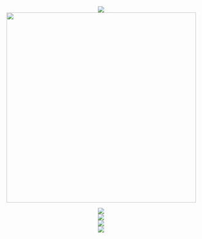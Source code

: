 <div align="center">
    <a align="center" href="https://github.com/FernandoBade/">
        <img src="https://readme-typing-svg.herokuapp.com?font=Montserrat&weight=700&size=24&duration=3000&pause=500&color=006aff&center=true&random=false&width=500&height=60&lines=Associate+product+manager+by+day+👨‍💻;Coding+enthusiast+by+night+🚀;Gamer+and+series+addict+in+between+🎮">
    </a>
</div>

<div align="center">
    <img src="https://miro.medium.com/v2/resize:fit:2000/0*eIhVp0KXrXSSHORN.gif" width=495>
</div>

<p></p>
<div align="center">
    <a align="center" href="https://github.com/FernandoBade/">
        <img src="https://readme-typing-svg.herokuapp.com?font=Montserrat&weight=700&size=24&duration=1000&pause=500000&color=006aff&center=true&random=false&width=500&height=60&lines=My+ongoing+project+for+2025+🔥">
    </a>
</div>

<div align="center">
<a href="https://github.com/FernandoBade/laurus-api-mysql">
  <img align="center" src="https://github-readme-stats.vercel.app/api/pin/?username=fernandobade&repo=laurus-api-mysql&hide_border=true&theme=transparent&card_width=495" />
  </a>
</div>


<!-- <p></p>
<div align="center">
  <img  align="center" src="https://github-readme-streak-stats.herokuapp.com?user=fernandobade&theme=transparent&hide_border=true&mode=weekly" />
</div> -->


<div align="center">
  <img  align="center" src="https://github-readme-stats-fernandobades-projects.vercel.app/api?username=fernandobade&show=prs_merged,prs_merged_percentage&theme=transparent&rank_icon=percentile&hide_border=true&include_all_commits=true&custom_title=General%20status&number_format=long&show_icons=true&card_width=495" />
</div>
  
<div align="center">
  <img  align="center" src="https://github-readme-stats-fernandobades-projects.vercel.app/api/wakatime?username=fernandobade&hide=binary,other,json,text,prolog,gdscript3,bash,xml,tsconfig&hide_border=true&layout=compact&custom_title=Learning%20path%20so%20far&card_width=450&langs_count=14&theme=transparent&card_width=495" />
</div>
